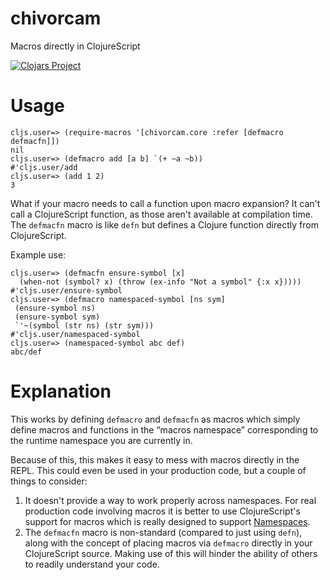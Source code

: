 # chivorcam
Macros directly in ClojureScript

[![Clojars Project](https://img.shields.io/clojars/v/chivorcam.svg)](https://clojars.org/chivorcam)

# Usage

```
cljs.user=> (require-macros '[chivorcam.core :refer [defmacro defmacfn]])
nil
cljs.user=> (defmacro add [a b] `(+ ~a ~b))
#'cljs.user/add
cljs.user=> (add 1 2)
3
```

What if your macro needs to call a function upon macro expansion? It can't call a 
ClojureScript function, as those aren't available at compilation time.
The `defmacfn` macro is like `defn` but defines a Clojure function directly from ClojureScript.

Example use:

```
cljs.user=> (defmacfn ensure-symbol [x] 
  (when-not (symbol? x) (throw (ex-info "Not a symbol" {:x x}))))
#'cljs.user/ensure-symbol
cljs.user=> (defmacro namespaced-symbol [ns sym]
 (ensure-symbol ns)
 (ensure-symbol sym)
 `'~(symbol (str ns) (str sym)))
#'cljs.user/namespaced-symbol
cljs.user=> (namespaced-symbol abc def)
abc/def
```

# Explanation

This works by defining `defmacro` and `defmacfn` as macros which simply define macros and functions in the “macros namespace” corresponding to the runtime namespace you are currently in.

Because of this, this makes it easy to mess with macros directly in the REPL. This could even be used in your production code, but a couple of things to consider:

1. It doesn't provide a way to work properly across namespaces. For real production code involving macros it is better to use ClojureScript's support for macros which is really designed to support [Namespaces](https://clojurescript.org/guides/ns-forms).
2. The `defmacfn` macro is non-standard (compared to just using `defn`), along with the concept of placing macros via `defmacro` directly in your ClojureScript source. Making use of this will hinder the ability of others to readily understand your code.